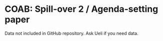 # COAB: Spill-over 2 / Agenda-setting paper

Data not included in GitHub repository. Ask Ueli if you need data.

